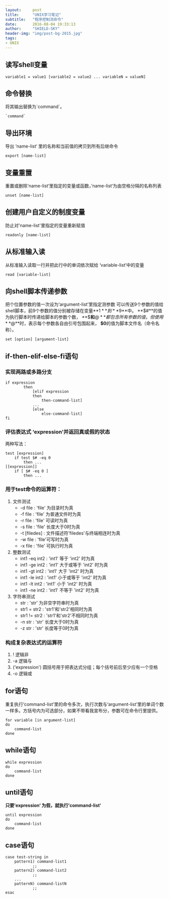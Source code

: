 ```yaml
---
layout:     post
title:      "UNIX学习笔记"
subtitle:   "程序控制流命令"
date:       2016-08-04 19:33:13
author:     "SHIELD-SKY"
header-img: "img/post-bg-2015.jpg"
tags:
- UNIX
---
```

## 读写shell变量
```
variable1 = value1 [variable2 = value2 ... variableN = valueN]
```

## 命令替换
将其输出替换为\`command\`。

```
`command`
```

## 导出环境
导出 ’name-list‘ 里的名称和当前值的拷贝到所有后继命令

```
export [name-list]
```

## 变量重置
重置或删除’name-list‘里指定的变量或函数，’name-list‘为由空格分隔的名称列表

```
unset [name-list]
```

## 创建用户自定义的制度变量
防止对'name-list'里指定的变量重新赋值

```
readonly [name-list]
```

## 从标准输入读
从标准输入读取一行并把此行中的单词依次赋给 ‘variable-list’中的变量

```
read [variable-list]
```

## 向shell脚本传递参数

把个位置参数的值一次设为‘argument-list’里指定测参数
可以传送9个参数的值给shell脚本，前9个参数的值分别被存储在变量**$1**到**$9**中。
**$#**的值为执行脚本时传递给脚本的参数个数，
**$**和**$@**都包含所有参数的值，但使用**$@**时，表示每个参数各自由引号包围起来，
**$0**的值为脚本文件名（命令名称）。

```
set [option] [argument-list]
```


## if-then-elif-else-fi语句

### 实现两路或多路分支

```
if expression
		then
			[elif expression
			then
				then-command-list]
			...
			[else
				else-command-list]
fi
```

### 评估表达式 ‘expression’并返回真或假的状态
两种写法：

```
test [expression]
	if test $# -eq 0
		then ...
[[expression]]
	if [ $# -eq 0 ]
		then ...
```

### 用于test命令的运算符：

1. 文件测试
	- -d file : 'file' 为目录时为真
	- -f file : 'file' 为普通文件时为真
	- -r file : 'file' 可读时为真
	- -s file : 'file' 长度大于0时为真
	- -t [filedes] : 文件描述符'filedes'与终端相连时为真
	- -w file : 'file'可写时为真
	- -x file : 'file' 可执行时为真
2. 整数测试
	- int1 -eq int2 : 'int1' 等于 'int2' 时为真
	- int1 -ge int2 : 'int1' 大于或等于 'int2' 时为真
	- int1 -gt int2 : 'int1' 大于 'int2' 时为真
	- int1 -le int2 : 'int1' 小于或等于 'int2' 时为真
	- int1 -lt int2 : 'int1' 小于 'int2' 时为真
	- int1 -ne int2 : 'int1' 不等于 'int2' 时为真
3. 字符串测试
	- str : 'str' 为非空字符串时为真
	- str1 = str2 : 'str1'和'str2'相同时为真
	- str1 != str2 : 'str1'和'str2'不相同时为真
	- -n str : 'str' 长度大于0时为真
	- -z str : 'str' 长度等于0时为真
	
### 构成复杂表达式的运算符
1. ! 逻辑非
2. -a 逻辑与
3. ('expression') 圆括号用于把表达式分组；每个括号前后至少应有一个空格
4. -o 逻辑或
	
## for语句
重复执行‘command-list’里的命令多次，执行次数与‘argument-list’里的单词个数一样多。方括号内为可选部分，如果不带看我宣布分，参数可在命令行里提供。

```
for variable [in argument-list]
do
	command-list
done
```
## while语句

```
while expression
do
	command-list
done
```

## until语句

**只要’expression‘ 为假，就执行’command-list‘**

```
until expression
do
	command-list
done
```

## case语句
```
case test-string in 
	pattern1) command-list1
	        ;;
	pattern2) command-list2
	        ;;
	...
	patternN) command-listN
	        ;;
esac
```
